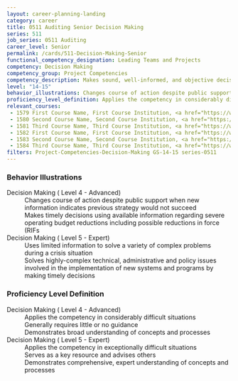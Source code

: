 ```yaml
---
layout: career-planning-landing
category: career
title: 0511 Auditing Senior Decision Making
series: 511
job_series: 0511 Auditing
career_level: Senior
permalink: /cards/511-Decision-Making-Senior
functional_competency_designation: Leading Teams and Projects
competency: Decision Making
competency_group: Project Competencies
competency_description: Makes sound, well-informed, and objective decisions; perceives the impact and implications of decisions; commits to action, even in uncertain situations, to accomplish organizational goals; causes change 
level: "14-15"
behavior_illustrations: Changes course of action despite public support when new information indicates previous strategy would not succeed ? Makes timely decisions using available information regarding severe operating budget reductions including possible reductions in force (RIFs ? Uses limited information to solve a variety of complex problems during a crisis situation ? Solves highly-complex technical, administrative and policy issues involved in the implementation of new systems and programs by making timely decisions
proficiency_level_definition: Applies the competency in considerably difficult situations ? Generally requires little or no guidance ? Demonstrates broad understanding of concepts and processes ? Applies the competency in exceptionally difficult situations ? Serves as a key resource and advises others ? Demonstrates comprehensive, expert understanding of concepts and processes
relevant_courses: 
 - 1579 First Course Name, First Course Institution, <a href="https://www.cfo.gov">www.cfo.gov</a>
 - 1580 Second Course Name, Second Course Institution, <a href="https://www.cfo.gov">www.cfo.gov</a>
 - 1581 Third Course Name, Third Course Institution, <a href="https://www.cfo.gov">www.cfo.gov</a>
 - 1582 First Course Name, First Course Institution, <a href="https://www.cfo.gov">www.cfo.gov</a>
 - 1583 Second Course Name, Second Course Institution, <a href="https://www.cfo.gov">www.cfo.gov</a>
 - 1584 Third Course Name, Third Course Institution, <a href="https://www.cfo.gov">www.cfo.gov</a>
filters: Project-Competencies-Decision-Making GS-14-15 series-0511
---
```


<div class="desktop:grid-col-6 margin-y-205">
  <div class="border-top-05 bg-white padding-2 shadow-5 height-full members-hover border-1px border-gray-30 border-top-orange radius-lg">
    <h3>Behavior Illustrations</h3>
    <dl class="text-base"><dt>Decision Making ( Level 4 - Advanced)</dt><dd>Changes course of action despite public support when new information indicates previous strategy would not succeed </dd><dd> Makes timely decisions using available information regarding severe operating budget reductions including possible reductions in force (RIFs</dd><dt>Decision Making ( Level 5 - Expert)</dt><dd>Uses limited information to solve a variety of complex problems during a crisis situation </dd><dd> Solves highly-complex technical, administrative and policy issues involved in the implementation of new systems and programs by making timely decisions</dd></dl>
  </div>
</div>
<div class="desktop:grid-col-6 margin-y-205">
  <div class="border-top-05 bg-white padding-2 shadow-5 height-full members-hover border-1px border-gray-30 border-top-orange radius-lg">
    <h3>Proficiency Level Definition</h3>
    <dl class="text-base"><dt>Decision Making ( Level 4 - Advanced)</dt><dd>Applies the competency in considerably difficult situations </dd><dd> Generally requires little or no guidance </dd><dd> Demonstrates broad understanding of concepts and processes</dd><dt>Decision Making ( Level 5 - Expert)</dt><dd>Applies the competency in exceptionally difficult situations </dd><dd> Serves as a key resource and advises others </dd><dd> Demonstrates comprehensive, expert understanding of concepts and processes</dd></dl>
  </div>
</div>